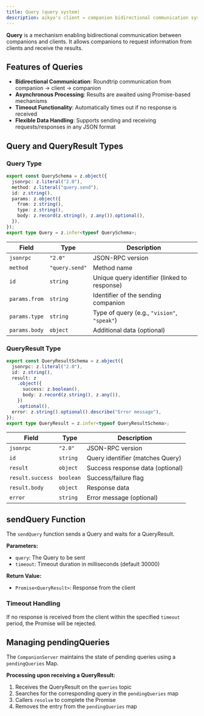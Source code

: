 ```yaml
---
title: Query (query system)
description: aikyo's client ↔ companion bidirectional communication system
---
```

**Query** is a mechanism enabling bidirectional communication between companions and clients. It allows companions to request information from clients and receive the results.

## Features of Queries

- **Bidirectional Communication**: Roundtrip communication from companion → client → companion
- **Asynchronous Processing**: Results are awaited using Promise-based mechanisms
- **Timeout Functionality**: Automatically times out if no response is received
- **Flexible Data Handling**: Supports sending and receiving requests/responses in any JSON format

## Query and QueryResult Types

### Query Type

```typescript
export const QuerySchema = z.object({
  jsonrpc: z.literal("2.0"),
  method: z.literal("query.send"),
  id: z.string(),
  params: z.object({
    from: z.string(),
    type: z.string(),
    body: z.record(z.string(), z.any()).optional(),
  }),
});
export type Query = z.infer<typeof QuerySchema>;
```

| Field       | Type     | Description                          |
|-------------|---------|--------------------------------------|
| `jsonrpc`   | `"2.0"` | JSON-RPC version                     |
| `method`    | `"query.send"` | Method name                          |
| `id`        | `string`   | Unique query identifier (linked to response) |
| `params.from` | `string` | Identifier of the sending companion      |
| `params.type` | `string` | Type of query (e.g., `"vision"`, `"speak"`)    |
| `params.body` | `object` | Additional data (optional)            |

### QueryResult Type

```typescript
export const QueryResultSchema = z.object({
  jsonrpc: z.literal("2.0"),
  id: z.string(),
  result: z
    .object({
      success: z.boolean(),
      body: z.record(z.string(), z.any()),
    })
    .optional(),
  error: z.string().optional().describe("Error message"),
});
export type QueryResult = z.infer<typeof QueryResultSchema>;
```

| Field       | Type     | Description                          |
|-------------|---------|--------------------------------------|
| `jsonrpc`   | `"2.0"` | JSON-RPC version                     |
| `id`        | `string` | Query identifier (matches Query)       |
| `result`    | `object` | Success response data (optional)      |
| `result.success` | `boolean` | Success/failure flag               |
| `result.body` | `object` | Response data                        |
| `error`     | `string` | Error message (optional)              |

## sendQuery Function

The `sendQuery` function sends a Query and waits for a QueryResult.

**Parameters:**

- `query`: The Query to be sent
- `timeout`: Timeout duration in milliseconds (default 30000)

**Return Value:**

- `Promise<QueryResult>`: Response from the client

### Timeout Handling

If no response is received from the client within the specified `timeout` period, the Promise will be rejected.

## Managing pendingQueries

The `CompanionServer` maintains the state of pending queries using a `pendingQueries` Map.

**Processing upon receiving a QueryResult:**

1. Receives the QueryResult on the `queries` topic
2. Searches for the corresponding query in the `pendingQueries` map
3. Callers `resolve` to complete the Promise
4. Removes the entry from the `pendingQueries` map